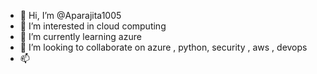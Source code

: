 - 👋 Hi, I’m @Aparajita1005
- 👀 I’m interested in cloud computing
- 🌱 I’m currently learning azure
- 💞️ I’m looking to collaborate on azure , python, security , aws , devops
- 📫 

<!---
Aparajita1005/Aparajita1005 is a ✨ special ✨ repository because its `README.md` (this file) appears on your GitHub profile.
You can click the Preview link to take a look at your changes.
--->
